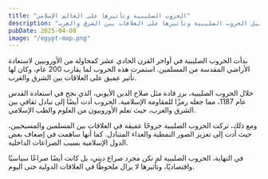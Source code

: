 ```yaml
---
title: "الحروب الصليبية وتأثيرها على العالم الإسلامي"
description: "تحليل الحروب الصليبية وتأثيرها على العلاقات بين الشرق والغرب"
pubDate: 2025-04-08
image: "/egypt-map.png"
---
```


بدأت الحروب الصليبية في أواخر القرن الحادي عشر كمحاولة من الأوروبيين لاستعادة الأراضي المقدسة من المسلمين. استمرت هذه الحروب لما يقارب 200 عام، وكان لها تأثير عميق على العلاقات بين الشرق والغرب.

خلال الحروب الصليبية، برز قادة مثل صلاح الدين الأيوبي، الذي نجح في استعادة القدس عام 1187، مما جعله رمزًا للمقاومة الإسلامية. الحروب أدت أيضًا إلى تبادل ثقافي بين الشرق والغرب، حيث تعلم الأوروبيون من العلوم والطب الإسلامي.

ومع ذلك، تركت الحروب الصليبية جروحًا عميقة في العلاقات بين المسلمين والمسيحيين، حيث أدت إلى تعزيز الصور النمطية والعداء المتبادل. كما أنها ساهمت في إضعاف بعض الدول الإسلامية بسبب الصراعات الداخلية.

في النهاية، الحروب الصليبية لم تكن مجرد صراع ديني، بل كانت أيضًا صراعًا سياسيًا واقتصاديًا، وتأثيرها لا يزال ملحوظًا في العلاقات الدولية حتى اليوم.
